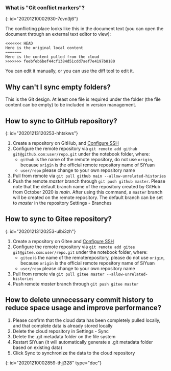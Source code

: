 ### What is "Git conflict markers"?
{: id="20201210002930-7cvn3j6"}

The conflicting place looks like this in the document text (you can open the document through an external text editor to view):

```plaintext
<<<<<<< HEAD
Here is the original local content
=======
Here is the content pulled from the cloud
>>>>>>> feebfeb6bef44cf1384d51cdd7aef7e4197b8180
```

You can edit it manually, or you can use the diff tool to edit it.

## Why can't I sync empty folders?

This is the Git design. At least one file is required under the folder (the file content can be empty) to be included in version management.

## How to sync to GitHub repository?
{: id="20201213120253-hhtskws"}

1. Create a repository on GitHub, and [Configure SSH](https://docs.github.com/en/free-pro-team@latest/github/authenticating-to-github/connecting-to-github-with-ssh)
2. Configure the remote repository via `git remote add github git@github.com:user/repo.git` under the notebook folder, where:
   * `github` is the name of the remote repository, do not use `origin`, because `origin` is the official remote repository name of SiYuan
   * `user/repo` please change to your own repository name
3. Pull from remote via `git pull github main --allow-unrelated-histories`
4. Push the remote *master* branch through `git push github master`. Please note that the default branch name of the repository created by GitHub from October 2020 is *main*. After using this command, a `master` branch will be created on the remote repository. The default branch can be set to *master* in the repository Settings - Branches

## How to sync to Gitee repository?
{: id="20201213120253-ulbi3zh"}

1. Create a repository on Gitee and [Configure SSH](https://gitee.com/help/articles/4191)
2. Configure the remote repository via `git remote add gitee git@gitee.com:user/repo.git` under the notebook folder, where:
   * `gitee` is the name of the remoterepository, please do not use `origin`, because `origin` is the official remote repository name of SiYuan
   * `user/repo` please change to your own repository name
3. Pull from remote via `git pull gitee master --allow-unrelated-histories`
4. Push remote *master* branch through `git push gitee master`

## How to delete unnecessary commit history to reduce space usage and improve performance?

1. Please confirm that the cloud data has been completely pulled locally, and that complete data is already stored locally
2. Delete the cloud repository in Settings - Sync
3. Delete the .git metadata folder on the file system
4. Restart SiYuan (it will automatically generate a .git metadata folder based on existing data)
5. Click Sync to synchronize the data to the cloud repository


{: id="20201210002859-thjj328" type="doc"}
